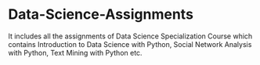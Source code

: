 # Data-Science-Assignments
It includes all the assignments of Data Science Specialization Course which contains Introduction to Data Science with Python, Social Network Analysis with Python, Text Mining with Python etc.

